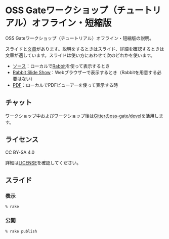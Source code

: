 # OSS Gateワークショップ（チュートリアル）オフライン・短縮版

OSS Gateワークショップ（チュートリアル）オフライン・短縮版の説明。

スライドと[文章](../scenario.md)があります。説明をするときはスライド、詳細を確認するときは文章が適しています。スライドは使い方にあわせて次のどれかを使います。

  * [ソース](scenario.rab)：ローカルで[Rabbit](http://rabbit-shocker.org/)を使って表示するとき
  * [Rabbit Slide Show](https://slide.rabbit-shocker.org/authors/oss-gate/workshop-tutorial-short/)：Webブラウザーで表示するとき（Rabbitを用意する必要はない）
  * [PDF](https://slide.rabbit-shocker.org/authors/oss-gate/workshop-tutorial-short/scenario.pdf)：ローカルでPDFビューアーを使って表示する時

## チャット

ワークショップ中およびワークショップ後は[Gitterのoss-gate/devel](https://gitter.im/oss-gate/devel)を活用します。

## ライセンス

CC BY-SA 4.0

詳細は[LICENSE](../LICENSE)を確認してください。

## スライド

### 表示

```console
% rake
```

### 公開

```console
% rake publish
```
